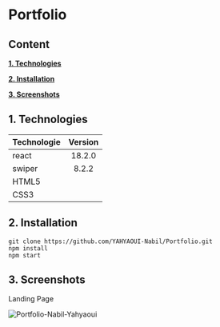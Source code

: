 # Portfolio

## Content

**[1. Technologies](#heading--1)**

**[2. Installation](#heading--2)**

**[3. Screenshots](#heading--3)**

## 1. Technologies <a name="heading--1"/>

| Technologie    | Version |
| -------------- | :-----: |
| react          | 18.2.0  |
| swiper |  8.2.2  |
| HTML5    |   |
| CSS3   |   |



## 2. Installation <a name="heading--2"/>

```
git clone https://github.com/YAHYAOUI-Nabil/Portfolio.git
npm install
npm start
```



## 3. Screenshots <a name="heading--3"/>

Landing Page

![Portfolio-Nabil-Yahyaoui](https://user-images.githubusercontent.com/57776529/194756682-dbc452c9-9b2d-40b6-83bc-7ba5ec20b53b.png)
